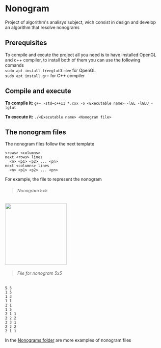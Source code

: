 # Nonogram
Project of algorithm's analisys subject, wich consist in design and develop an algorithm that resolve nonograms

## Prerequisites

To compile and excute the project all you need is to have installed OpenGL and c++ compiler, to install both of them you can use the following comands<br>
`sudo apt install freeglut3-dev` for OpenGL<br>
`sudo apt install g++` for C++ compiler

## Compile and execute

**To compile it:** `g++ -std=c++11 *.cxx -o <Executable name> -lGL -lGLU -lglut`

**To execute it:** `./<Executable name> <Nonogram file>`

## The nonogram files

The nonogram files follow the next template

```
<rows> <columns>
next <rows> lines
  <n> <p1> <p2> ... <pn>
next <columns> lines
  <n> <p1> <p2> ... <pn>
```
For example, the file to represent the nonogram

> ###### Nonogram 5x5
<img src="https://github.com/juanmsl/Nonogram/blob/master/Images/5x5.png" width="200px">

> ###### File for nonogram 5x5
```
5 5
1 5
1 3
1 1
2 1
1 5
2 1 1
2 2 2
2 3 1
2 2 2
2 1 1
```
In the [Nonograms folder](https://github.com/juanmsl/Nonogram/tree/master/Nonograms) are more examples of nonogram files
